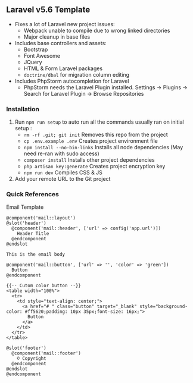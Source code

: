 ## Laravel v5.6 Template

- Fixes a lot of Laravel new project issues:
  - Webpack unable to compile due to wrong linked directories
  - Major cleanup in base files
- Includes base controllers and assets:
  - Bootstrap
  - Font Awesome
  - JQuery
  - HTML & Form Laravel packages
  - `doctrine/dbal` for migration column editing
- Includes PhpStorm autocompletion for Laravel
  - PhpStorm needs the Laravel Plugin installed. Settings -> Plugins -> Search for Laravel Plugin -> Browse Repositories 

### Installation
1) Run `npm run setup` to auto run all the commands usually ran on initial setup :
    * `rm -rf .git; git init`  Removes this repo from the project
    * `cp .env.example .env`  Creates project environment file
  	* `npm install --no-bin-links`  Installs all node dependencies (May need re-ran with sudo access)
  	* `composer install`  Installs other project dependencies
  	* `php artisan key:generate`  Creates project encryption key
  	* `npm run dev`  Compiles CSS & JS
2) Add your remote URL to the Git project

### Quick References
Email Template
```
@component('mail::layout')
@slot('header')
  @component('mail::header', ['url' => config('app.url')])
    Header Title
  @endcomponent
@endslot

This is the email body
    
@component('mail::button', ['url' => '', 'color' => 'green'])
  Button
@endcomponent

{{-- Cutom color button --}}
<table width="100%">
  <tr>
    <td style="text-align: center;">
      <a href="# " class="button" target="_blank" style="background-color: #ff5620;padding: 10px 35px;font-size: 16px;">
        Button
      </a>
    </td>
  </tr>
</table>

@slot('footer')
  @component('mail::footer')
    © Copyright
  @endcomponent
@endslot
@endcomponent
```

